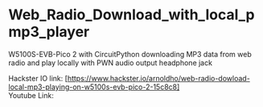 # Web_Radio_Download_with_local_pmp3_player
W5100S-EVB-Pico 2 with CircuitPython downloading MP3 data from web radio and play locally with PWN audio output headphone jack

Hackster IO link: [https://www.hackster.io/arnoldho/web-radio-dowload-local-mp3-playing-on-w5100s-evb-pico-2-15c8c8] <br/>
Youtube Link: [](_)

